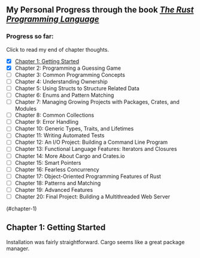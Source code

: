 ## My Personal Progress through the book _[The Rust Programming Language](https://doc.rust-lang.org/book/title-page.html)_

### Progress so far:
Click to read my end of chapter thoughts.
- [x] [Chapter 1: Getting Started](#chapter-1)
- [x] Chapter 2: Programming a Guessing Game
- [ ] Chapter 3: Common Programming Concepts
- [ ] Chapter 4: Understanding Ownership
- [ ] Chapter 5: Using Structs to Structure Related Data
- [ ] Chapter 6: Enums and Pattern Matching
- [ ] Chapter 7: Managing Growing Projects with Packages, Crates, and Modules
- [ ] Chapter 8: Common Collections
- [ ] Chapter 9: Error Handling
- [ ] Chapter 10: Generic Types, Traits, and Lifetimes
- [ ] Chapter 11: Writing Automated Tests
- [ ] Chapter 12: An I/O Project: Building a Command Line Program
- [ ] Chapter 13: Functional Language Features: Iterators and Closures
- [ ] Chapter 14: More About Cargo and Crates.io
- [ ] Chapter 15: Smart Pointers
- [ ] Chapter 16: Fearless Concurrency
- [ ] Chapter 17: Object-Oriented Programming Features of Rust
- [ ] Chapter 18: Patterns and Matching
- [ ] Chapter 19: Advanced Features
- [ ] Chapter 20: Final Project: Building a Multithreaded Web Server

(#chapter-1)
## Chapter 1: Getting Started
Installation was fairly straightforward. Cargo seems like a great package manager.
